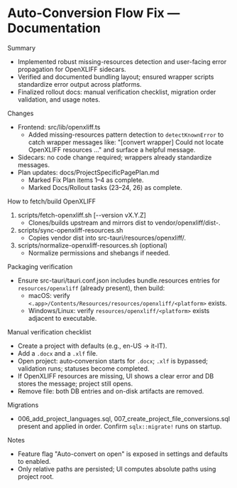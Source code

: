 # Auto-Conversion Flow Fix — Documentation

Summary
- Implemented robust missing-resources detection and user-facing error propagation for OpenXLIFF sidecars.
- Verified and documented bundling layout; ensured wrapper scripts standardize error output across platforms.
- Finalized rollout docs: manual verification checklist, migration order validation, and usage notes.

Changes
- Frontend: src/lib/openxliff.ts
  - Added missing-resources pattern detection to `detectKnownError` to catch wrapper messages like:
    "[convert wrapper] Could not locate OpenXLIFF resources …" and surface a helpful message.
- Sidecars: no code change required; wrappers already standardize messages.
- Plan updates: docs/ProjectSpecificPagePlan.md
  - Marked Fix Plan items 1–4 as complete.
  - Marked Docs/Rollout tasks (23–24, 26) as complete.

How to fetch/build OpenXLIFF
1) scripts/fetch-openxliff.sh [--version vX.Y.Z]
   - Clones/builds upstream and mirrors dist to vendor/openxliff/dist-<platform>.
2) scripts/sync-openxliff-resources.sh
   - Copies vendor dist into src-tauri/resources/openxliff/<platform>.
3) scripts/normalize-openxliff-resources.sh (optional)
   - Normalize permissions and shebangs if needed.

Packaging verification
- Ensure src-tauri/tauri.conf.json includes bundle.resources entries for `resources/openxliff` (already present), then build:
  - macOS: verify `<.app>/Contents/Resources/resources/openxliff/<platform>` exists.
  - Windows/Linux: verify `resources/openxliff/<platform>` exists adjacent to executable.

Manual verification checklist
- Create a project with defaults (e.g., en-US → it-IT).
- Add a `.docx` and a `.xlf` file.
- Open project: auto‑conversion starts for `.docx`; `.xlf` is bypassed; validation runs; statuses become completed.
- If OpenXLIFF resources are missing, UI shows a clear error and DB stores the message; project still opens.
- Remove file: both DB entries and on-disk artifacts are removed.

Migrations
- 006_add_project_languages.sql, 007_create_project_file_conversions.sql present and applied in order. Confirm `sqlx::migrate!` runs on startup.

Notes
- Feature flag "Auto-convert on open" is exposed in settings and defaults to enabled.
- Only relative paths are persisted; UI computes absolute paths using project root.

